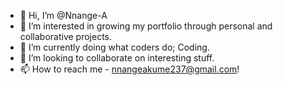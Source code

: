 - 👋 Hi, I’m @Nnange-A
- 👀 I’m interested in growing my portfolio through personal and collaborative projects.
- 🌱 I’m currently doing what coders do; Coding.
- 💞️ I’m looking to collaborate on interesting stuff.
- 📫 How to reach me - nnangeakume237@gmail.com!

<!---
Nnange-A/Nnange-A is a ✨ special ✨ repository because its `README.md` (this file) appears on your GitHub profile.
You can click the Preview link to take a look at your changes.
--->
